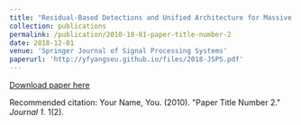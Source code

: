 ```yaml
---
title: "Residual-Based Detections and Unified Architecture for Massive MIMO Uplink"
collection: publications
permalink: /publication/2010-10-01-paper-title-number-2
date: 2018-12-01
venue: 'Springer Journal of Signal Processing Systems'
paperurl: 'http://yfyangseu.github.io/files/2018-JSPS.pdf'
---
```


[Download paper here](http://academicpages.github.io/files/paper2.pdf)

Recommended citation: Your Name, You. (2010). "Paper Title Number 2." <i>Journal 1</i>. 1(2).
